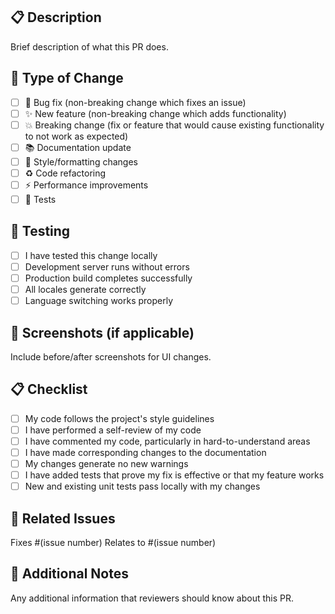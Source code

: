 ## 📋 Description

Brief description of what this PR does.

## 🔄 Type of Change

- [ ] 🐛 Bug fix (non-breaking change which fixes an issue)
- [ ] ✨ New feature (non-breaking change which adds functionality)
- [ ] 💥 Breaking change (fix or feature that would cause existing functionality to not work as expected)
- [ ] 📚 Documentation update
- [ ] 🎨 Style/formatting changes
- [ ] ♻️ Code refactoring
- [ ] ⚡ Performance improvements
- [ ] 🧪 Tests

## 🧪 Testing

- [ ] I have tested this change locally
- [ ] Development server runs without errors
- [ ] Production build completes successfully
- [ ] All locales generate correctly
- [ ] Language switching works properly

## 📸 Screenshots (if applicable)

Include before/after screenshots for UI changes.

## 📋 Checklist

- [ ] My code follows the project's style guidelines
- [ ] I have performed a self-review of my code
- [ ] I have commented my code, particularly in hard-to-understand areas
- [ ] I have made corresponding changes to the documentation
- [ ] My changes generate no new warnings
- [ ] I have added tests that prove my fix is effective or that my feature works
- [ ] New and existing unit tests pass locally with my changes

## 🔗 Related Issues

Fixes #(issue number)
Relates to #(issue number)

## 📝 Additional Notes

Any additional information that reviewers should know about this PR.
